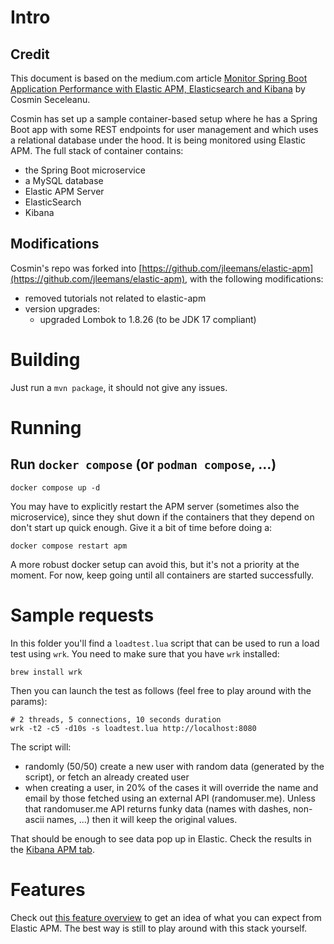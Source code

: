 # Intro

## Credit

This document is based on the medium.com article [Monitor Spring Boot Application Performance with Elastic APM, Elasticsearch and Kibana](https://medium.com/@sece.cosmin/monitor-spring-boot-application-performance-with-elastic-apm-elasticsearch-and-kibana-8d4299cad2be) by Cosmin Seceleanu.

Cosmin has set up a sample container-based setup where he has a Spring Boot app with some REST endpoints for user
management and which uses a relational database under the hood. It is being monitored using Elastic APM. The full
stack of container contains:
- the Spring Boot microservice
- a MySQL database
- Elastic APM Server
- ElasticSearch
- Kibana

## Modifications

Cosmin's repo was forked into [https://github.com/jleemans/elastic-apm](https://github.com/jleemans/elastic-apm), with
the following modifications:
- removed tutorials not related to elastic-apm
- version upgrades:
  - upgraded Lombok to 1.8.26 (to be JDK 17 compliant)

# Building

Just run a `mvn package`, it should not give any issues.

# Running

## Run `docker compose` (or `podman compose`, ...)

```
docker compose up -d
```

You may have to explicitly restart the APM server (sometimes also the microservice), since they shut down if the
containers that they depend on don't start up quick enough. Give it a bit of time before doing a:

```
docker compose restart apm
```

A more robust docker setup can avoid this, but it's not a priority at the moment. For now, keep going until all
containers are started successfully.

# Sample requests

In this folder you'll find a `loadtest.lua` script that can be used to run a load test using `wrk`. You need to make
sure that you have `wrk` installed:
```
brew install wrk
```

Then you can launch the test as follows (feel free to play around with the params):
```
# 2 threads, 5 connections, 10 seconds duration
wrk -t2 -c5 -d10s -s loadtest.lua http://localhost:8080
```

The script will:
- randomly (50/50) create a new user with random data (generated by the script), or fetch an already created user
- when creating a user, in 20% of the cases it will override the name and email by those fetched using an external
  API (randomuser.me). Unless that randomuser.me API returns funky data (names with dashes, non-ascii names, ...) then
  it will keep the original values.

That should be enough to see data pop up in Elastic. Check the results in the [Kibana APM tab](http://localhost:5601/).

# Features

Check out [this feature overview](docs/features.md) to get an idea of what you can expect from Elastic APM. The best
way is still to play around with this stack yourself.
